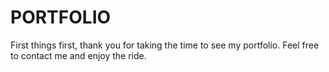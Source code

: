 # PORTFOLIO
First things first, thank you for taking the time to see my portfolio. Feel free to contact me and enjoy the ride.
